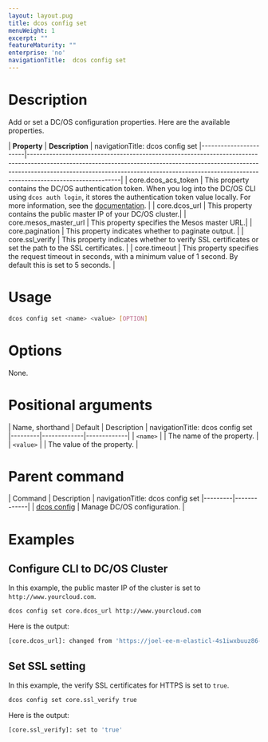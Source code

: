 ```yaml
---
layout: layout.pug
title: dcos config set
menuWeight: 1
excerpt: ""
featureMaturity: ""
enterprise: 'no'
navigationTitle:  dcos config set
---
```


<!-- This source repo for this topic is https://github.com/dcos/dcos-docs -->


# Description
Add or set a DC/OS configuration properties. Here are the available properties.

| **Property**  | **Description** |
navigationTitle:  dcos config set
|-----------------------|-----------------------------------------------------------------------------------------------------------------------------------------------------------------------------------------------------------------------------------------------------------------------|
| core.dcos_acs_token   | This property contains the DC/OS authentication token. When you log into the DC/OS CLI using `dcos auth login`, it stores the authentication token value locally. For more information, see the [documentation](/docs/1.9/security/iam-api/). |
| core.dcos_url         | This property contains the public master IP of your DC/OS cluster.|
| core.mesos_master_url | This property specifies the Mesos master URL.|
| core.pagination       | This property indicates whether to paginate output. |
| core.ssl_verify       | This property indicates whether to verify SSL certificates or set the path to the SSL certificates. |
| core.timeout          | This property specifies the request timeout in seconds, with a minimum value of 1 second. By default this is set to 5 seconds.  |


# Usage

```bash
dcos config set <name> <value> [OPTION]
```

# Options

None.

# Positional arguments

| Name, shorthand | Default | Description |
navigationTitle:  dcos config set
|---------|-------------|-------------|
| `<name>`   |             |  The name of the property. |
| `<value>`   |             |  The value of the property. |

# Parent command

| Command | Description |
navigationTitle:  dcos config set
|---------|-------------|
| [dcos config](/docs/1.9/cli/command-reference/dcos-config/) |  Manage DC/OS configuration. |


# Examples

## Configure CLI to DC/OS Cluster

In this example, the public master IP of the cluster is set to `http://www.yourcloud.com`.

```bash
dcos config set core.dcos_url http://www.yourcloud.com
```

Here is the output:

```bash
[core.dcos_url]: changed from 'https://joel-ee-m-elasticl-4s1iwxbuuz86-366325365.us-west-2.elb.amazonaws.com' to 'http://www.yourcloud.com'
```

## Set SSL setting

In this example, the verify SSL certificates for HTTPS is set to `true`.

```bash
dcos config set core.ssl_verify true
```

Here is the output:

```bash
[core.ssl_verify]: set to 'true'
```
